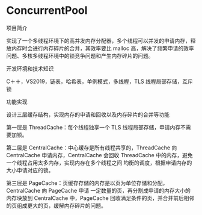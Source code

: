 # ConcurrentPool
项目简介

实现了一个多线程环境下的高并发内存分配器，多个线程可以并发的申请内存，释放内存时会进行内存碎片的合并，其效率要比 malloc 高，解决了频繁申请的效率问题、多核多线程环境中的锁竞争问题和产生内存碎片的问题。

开发环境和技术知识

C＋＋，VS2019，链表，哈希表，单例模式，多线程，TLS 线程局部存储，互斥锁

功能实现

设计三层缓存结构，实现内存的申请和回收以及内存碎片的合并等功能

第一层是 ThreadCache：每个线程独享一个 TLS 线程局部存储，申请内存不需要加锁。

第二层是 CentralCache：中心缓存是所有线程共享的，ThreadCache 向 CentralCache 申请内存，CentralCache 会回收 ThreadCache 中的内存，避免一个线程占用太多内存，实现内存在多个线程之间
均衡的调度，根据申请内存的大小申请对应的锁。

第三层是 PageCache：页缓存存储的内存是以页为单位存储和分配，CentralCache 向 PageCache 申请
一定数量的页，再分割成申请的内存大小的内存块放到 CentralCache 中，PageCache 回收满足条件的页，并合并前后相邻的页组成更大的页，缓解内存碎片的问题。
